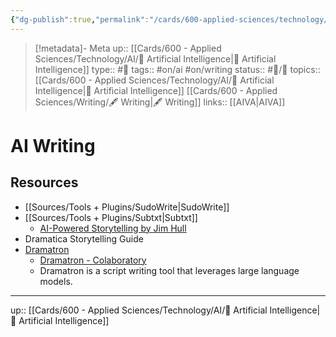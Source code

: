 ```yaml
---
{"dg-publish":true,"permalink":"/cards/600-applied-sciences/technology/ai/ai-writing/"}
---
```


> [!metadata]- Meta
> up:: [[Cards/600 - Applied Sciences/Technology/AI/🤖 Artificial Intelligence\|🤖 Artificial Intelligence]]
> type:: #📝 
> tags::  #on/ai #on/writing 
> status:: #📝/🌱 
> topics:: [[Cards/600 - Applied Sciences/Technology/AI/🤖 Artificial Intelligence\|🤖 Artificial Intelligence]] [[Cards/600 - Applied Sciences/Writing/🖋 Writing\|🖋 Writing]]
> links:: [[AIVA\|AIVA]]

# AI Writing

## Resources
- [[Sources/Tools + Plugins/SudoWrite\|SudoWrite]]
- [[Sources/Tools + Plugins/Subtxt\|Subtxt]]
	- [AI-Powered Storytelling by Jim Hull](https://maven.com/narrative-first/ai-powered-storytelling)
- Dramatica Storytelling Guide
- [Dramatron](https://deepmind.github.io/dramatron/)
	- [Dramatron - Colaboratory](https://colab.research.google.com/github/deepmind/dramatron/blob/main/colab/dramatron.ipynb#scrollTo=qiKa4EVKDbIZ)
	- Dramatron is a script writing tool that leverages large language models. 


---
up:: [[Cards/600 - Applied Sciences/Technology/AI/🤖 Artificial Intelligence\|🤖 Artificial Intelligence]]

